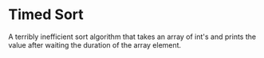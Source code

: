 # Timed Sort

A terribly inefficient sort algorithm that takes an array of int's and prints the value after waiting the duration of the array element.
